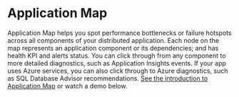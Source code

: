 # Application Map

Application Map helps you spot performance bottlenecks or failure hotspots across all components of your distributed application. Each node on the map represents an application component or its dependencies; and has health KPI and alerts status. You can click through from any component to more detailed diagnostics, such as Application Insights events. If your app uses Azure services, you can also click through to Azure diagnostics, such as SQL Database Advisor recommendations. [See the introduction to Application Map](https://docs.microsoft.com/en-us/azure/azure-monitor/app/app-map?tabs=net) or watch a demo below.




